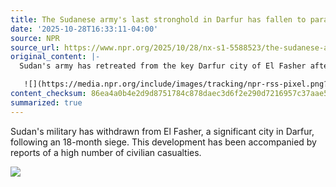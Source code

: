 ```yaml
---
title: The Sudanese army's last stronghold in Darfur has fallen to paramilitary forces
date: '2025-10-28T16:33:11-04:00'
source: NPR
source_url: https://www.npr.org/2025/10/28/nx-s1-5588523/the-sudanese-armys-last-stronghold-in-darfur-has-fallen-to-paramilitary-forces
original_content: |-
  Sudan's army has retreated from the key Darfur city of El Fasher after an 18-month siege amid reports of mass civilian deaths.

   ![](https://media.npr.org/include/images/tracking/npr-rss-pixel.png?story=nx-s1-5588523)
content_checksum: 86ea4a0b4e2d9d8751784c878daec3d6f2e290d7216957c37aae542d8935b82d
summarized: true
---
```


Sudan's military has withdrawn from El Fasher, a significant city in Darfur, following an 18-month siege. This development has been accompanied by reports of a high number of civilian casualties. 

![](https://media.npr.org/include/images/tracking/npr-rss-pixel.png?story=nx-s1-5588523)